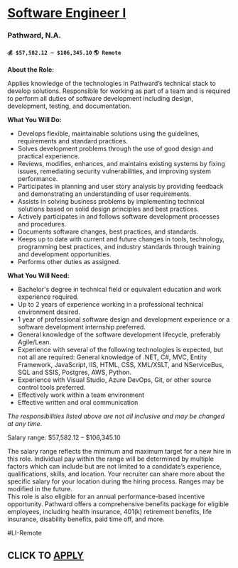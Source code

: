 # [Software Engineer I](https://www.remotewlb.com/apply/software-engineer-i-123111)  
### Pathward, N.A.  
#### `💰 $57,582.12 – $106,345.10` `🌎 Remote`  

**About the Role:**

Applies knowledge of the technologies in Pathward’s technical stack to develop solutions. Responsible for working as part of a team and is required to perform all duties of software development including design, development, testing, and documentation.

**What You Will Do:**

  * Develops flexible, maintainable solutions using the guidelines, requirements and standard practices.
  * Solves development problems through the use of good design and practical experience.
  * Reviews, modifies, enhances, and maintains existing systems by fixing issues, remediating security vulnerabilities, and improving system performance.
  * Participates in planning and user story analysis by providing feedback and demonstrating an understanding of user requirements.
  * Assists in solving business problems by implementing technical solutions based on solid design principles and best practices.
  * Actively participates in and follows software development processes and procedures.
  * Documents software changes, best practices, and standards.
  * Keeps up to date with current and future changes in tools, technology, programming best practices, and industry standards through training and development opportunities.
  * Performs other duties as assigned.

**What You Will Need:**

  * Bachelor's degree in technical field or equivalent education and work experience required.
  * Up to 2 years of experience working in a professional technical environment desired.
  * 1 year of professional software design and development experience or a software development internship preferred.
  * General knowledge of the software development lifecycle, preferably Agile/Lean.
  * Experience with several of the following technologies is expected, but not all are required: General knowledge of .NET, C#, MVC, Entity Framework, JavaScript, IIS, HTML, CSS, XML/XSLT, and NServiceBus, SQL and SSIS, Postgres, AWS, Python.
  * Experience with Visual Studio, Azure DevOps, Git, or other source control tools preferred.
  * Effectively work within a team environment
  * Effective written and oral communication

_The responsibilities listed above are not all inclusive and may be changed at any time._

Salary range: $57,582.12 – $106,345.10

The salary range reflects the minimum and maximum target for a new hire in this role. Individual pay within the range will be determined by multiple factors which can include but are not limited to a candidate’s experience, qualifications, skills, and location. Your recruiter can share more about the specific salary for your location during the hiring process. Ranges may be modified in the future.  
This role is also eligible for an annual performance-based incentive opportunity. Pathward offers a comprehensive benefits package for eligible employees, including health insurance, 401(k) retirement benefits, life insurance, disability benefits, paid time off, and more.

#LI-Remote

  
## CLICK TO [APPLY](https://www.remotewlb.com/apply/software-engineer-i-123111)

